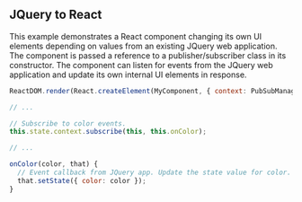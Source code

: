 ## JQuery to React

This example demonstrates a React component changing its own UI elements depending on values from an existing JQuery web application. The component is passed a reference to a publisher/subscriber class in its constructor. The component can listen for events from the JQuery web application and update its own internal UI elements in response.

```javascript
ReactDOM.render(React.createElement(MyComponent, { context: PubSubManager }), document.getElementById('root'));

// ...

// Subscribe to color events.
this.state.context.subscribe(this, this.onColor);

// ...

onColor(color, that) {
  // Event callback from JQuery app. Update the state value for color.
  that.setState({ color: color });
}
```